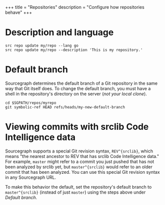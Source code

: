 +++
title = "Repositories"
description = "Configure how repositories behave"
+++

# Description and language

```
src repo update my/repo --lang go
src repo update my/repo --description 'This is my repository.'
```

# Default branch

Sourcegraph determines the default branch of a Git repository in the
same way that Git itself does. To change the default branch, you must
have a shell in the repository's directory on the server (*not your
local clone*).

```
cd $SGPATH/repos/myrepo
git symbolic-ref HEAD refs/heads/my-new-default-branch
```

# Viewing commits with srclib Code Intelligence data

Sourcegraph supports a special Git revision syntax, `REV^{srclib}`,
which means "the nearest ancestor to REV that has srclib Code
Intelligence data." For example, `master` might refer to a commit you
just pushed that has not been analyzed by srclib yet, but
`master^{srclib}` would refer to an older commit that has been
analyzed. You can use this special Git revision syntax in any
Sourcegraph URL.

To make this behavior the default, set the repository's default branch
to `master^{srclib}` (instead of just `master`) using the steps above
under *Default branch*.
